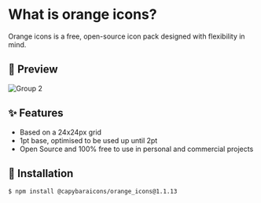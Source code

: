 # What is orange icons?

Orange icons is a free, open-source icon pack designed with flexibility in mind.

## 👀 Preview

![Group 2](https://github.com/user-attachments/assets/9fa55477-97bd-4971-8eec-d64f6425c0aa)

## ✨ Features

- Based on a 24x24px grid
- 1pt base, optimised to be used up until 2pt
- Open Source and 100% free to use in personal and commercial projects

## 📘 Installation
```
$ npm install @capybaraicons/orange_icons@1.1.13
```
